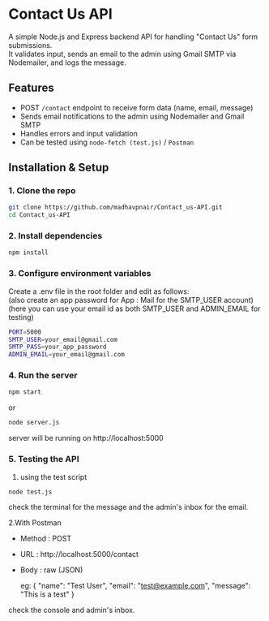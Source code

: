 # Contact Us API

A simple Node.js and Express backend API for handling "Contact Us" form submissions.  
It validates input, sends an email to the admin using Gmail SMTP via Nodemailer, and logs the message.



## Features

- POST `/contact` endpoint to receive form data (name, email, message)
- Sends email notifications to the admin using Nodemailer and Gmail SMTP
- Handles errors and input validation
- Can be tested using `node-fetch (test.js)` / `Postman`



## Installation & Setup

### 1. Clone the repo

```bash
git clone https://github.com/madhavpnair/Contact_us-API.git 
cd Contact_us-API
```

### 2. Install dependencies
```bash
npm install
```

### 3. Configure environment variables

Create a .env file in the root folder and edit as follows:<br>
(also create an app password for App : Mail for the SMTP_USER account)<br>
(here you can use your email id as both SMTP_USER and ADMIN_EMAIL for testing)
```bash
PORT=5000
SMTP_USER=your_email@gmail.com
SMTP_PASS=your_app_password  
ADMIN_EMAIL=your_email@gmail.com 
```

### 4. Run the server
```bash
npm start
```
 or 
 ```bash
node server.js
```

server will be running on http://localhost:5000



### 5. Testing the API

1. using the test script
```bash
node test.js
```
check the terminal for the message and the admin's inbox for the email.

2.With Postman

- Method : POST
- URL : http://localhost:5000/contact
- Body : raw (JSON)

  eg:
  {
    "name": "Test User",
    "email": "test@example.com",
    "message": "This is a test"
  }

 check the console and admin's inbox.
